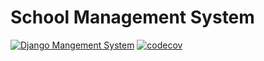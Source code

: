 # School Management System

[![Django Mangement System](https://github.com/zakh-d/school-management-system/actions/workflows/testing.yml/badge.svg)](https://github.com/zakh-d/school-management-system/actions/workflows/testing.yml) [![codecov](https://codecov.io/gh/zakh-d/school-management-system/branch/dev/graph/badge.svg?token=N10KA18VWF)](https://codecov.io/gh/zakh-d/school-management-system)